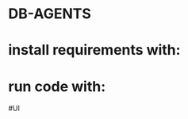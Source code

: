 # DB-AGENTS

<!-- The project users python and langchain, with a LLM of your choice as you will need a API key. for demonstration I will use Anthopic but you can also use chatGPT. -->

<!-- first_agent: is an intelligent historian assistant designed to enhance your understanding of world history and the formation of countries. Whether you're a student, educator, or history enthusiast, Belo provides insightful information, detailed explanations, and engaging timelines to enrich your learning experience. -->

<!-- csv_agent: use an agent to analyse csv/tablo data so we can prompt with questions....  -->

# install requirements with: 
<!-- 
create a .env for your LLM secrete API keys
- pip install -r requirements.txt 
 -->

# run code with: 
<!-- 
depenind on the agent you trying to test locally run:
- python3 first_agent.py
- python3 csv_agent.py 
 -->

#UI
<!-- 
we will use Streamlit
- pip install streamlit or 
- pip install -r requirements.txt 
- streamlit run csv_agent.py
-->